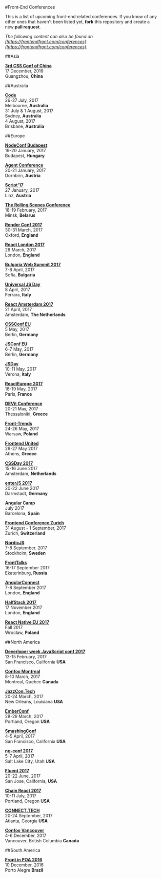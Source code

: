 #Front-End Conferences

This is a list of upcoming front-end related conferences. If you know of any other ones that haven't been listed yet, **fork** this repository and create a new **pull request**.

*The following content can also be found on [https://frontendfront.com/conferences](https://frontendfront.com/conferences).*

##Asia

[**3rd CSS Conf of China**](http://css.w3ctech.com/)  
17 December, 2016  
Guangzhou, **China**


##Australia

[**Code**](https://www.webdirections.org/code/)  
26-27 July, 2017  
Melbourne, **Australia**  
31 July & 1 August, 2017  
Sydney, **Australia**  
4 August, 2017  
Brisbane, **Australia**  


##Europe

[**NodeConf Budapest**](https://nodeconf.risingstack.com/)  
19-20 January, 2017  
Budapest, **Hungary**  

[**Agent Conference**](http://agent.sh/)  
20-21 January, 2017  
Dornbirn, **Austria**  

[**Script'17**](https://scriptconf.org/)  
27 January, 2017  
Linz, **Austria**  

[**The Rolling Scopes Conference**](https://2017.conf.rollingscopes.com/)  
18-19 February, 2017  
Minsk, **Belarus**

[**Render Conf 2017**](http://2017.render-conf.com/)  
30-31 March, 2017  
Oxford, **England**

[**React London 2017**](https://react.london/)  
28 March, 2017  
London, **England**

[**Bulgaria Web Summit 2017**](https://bulgariawebsummit.com/)  
7-8 April, 2017  
Sofia, **Bulgaria**  

[**Universal JS Day**](http://2017.universaljsday.com/)  
8 April, 2017  
Ferrara, **Italy**

[**React Amsterdam 2017**](https://react.amsterdam/)  
21 April, 2017  
Amsterdam, **The Netherlands**  

[**CSSConf EU**](http://2017.cssconf.eu/)  
5 May, 2017  
Berlin, **Germany**

[**JSConf EU**](http://2017.jsconf.eu/)  
6-7 May, 2017  
Berlin, **Germany**

[**JSDay**](http://2017.jsday.it/)  
10-11 May, 2017  
Verona, **Italy**

[**ReactEurope 2017**](https://www.react-europe.org/)  
18-19 May, 2017  
Paris, **France**

[**DEVit Conference**](http://devitconf.org/)  
20-21 May, 2017  
Thessaloniki, **Greece**

[**Front-Trends**](https://2017.front-trends.com/)  
24-26 May, 2017  
Warsaw, **Poland**

[**Frontend United**](http://frontendunited.org/)  
26-27 May 2017  
Athens, **Greece**

[**CSSDay 2017**](https://cssday.nl/2016)  
15-16 June 2017  
Amsterdam, **Netherlands**

[**enterJS 2017**](https://www.enterjs.de/)  
20-22 June 2017  
Darmstadt, **Germany**

[**Angular Camp**](https://angularcamp.org/)  
July 2017  
Barcelona, **Spain**

[**Frontend Conference Zurich**](https://frontendconf.ch/)  
31 August - 1 September, 2017  
Zurich, **Switzerland**

[**NordicJS**](http://nordicjs.com/)  
7-8 September, 2017  
Stockholm, **Sweden**

[**FrontTalks**](http://fronttalks.ru/)  
16-17 September 2017  
Ekaterinburg, **Russia**

[**AngularConnect**](http://angularconnect.com/)  
7-8 September 2017  
London, **England**

[**HalfStack 2017**](http://halfstackconf.com/)  
17 November 2017  
London, **England**

[**React Native EU 2017**](http://react-native.eu/)  
Fall 2017  
Wroclaw, **Poland**


##North America

[**Deverloper week JavaScript conf 2017**](http://www.developerweek.com/javascript-conference/)  
13-15 February, 2017  
San Francisco, California **USA**

[**Confoo Montreal**](https://confoo.ca/en/yul2017)  
8-10 March, 2017  
Montreal, Quebec **Canada**

[**JazzCon.Tech**](http://jazzcon.tech/)  
20-24 March, 2017  
New Orleans, Louisiana **USA**

[**EmberConf**](http://emberconf.com/)  
28-29 March, 2017  
Portland, Oregon **USA**

[**SmashingConf**](https://smashingconf.com/)  
4-5 April, 2017  
San Francisco, California **USA**

[**ng-conf 2017**](https://www.ng-conf.org/)  
5-7 April, 2017  
Salt Lake City, Utah **USA**

[**Fluent 2017**](http://conferences.oreilly.com/fluent/fl-ca)  
20-22 June, 2017  
San Jose, California, **USA**

[**Chain React 2017**](https://infinite.red/ChainReactConf)  
10-11 July, 2017  
Portland, Oregon **USA**

[**CONNECT.TECH**](http://connect.tech/)  
20-24 September, 2017  
Atlanta, Georgia **USA**

[**Confoo Vancouver**](https://confoo.ca/en/yvr2017)  
4-6 December, 2017  
Vancouver, British Columbia **Canada**


##South America

[**Front in POA 2016**](http://frontinpoa.com.br/2016/)  
10 December, 2016  
Porto Alegre **Brazil**
